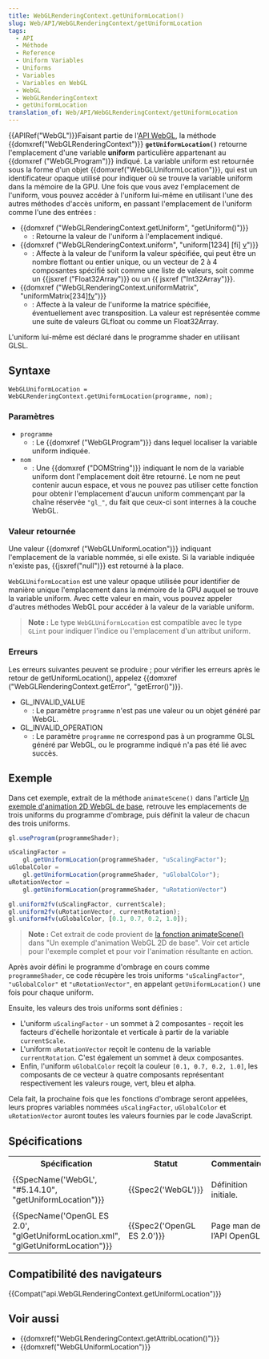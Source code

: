 ```yaml
---
title: WebGLRenderingContext.getUniformLocation()
slug: Web/API/WebGLRenderingContext/getUniformLocation
tags:
  - API
  - Méthode
  - Reference
  - Uniform Variables
  - Uniforms
  - Variables
  - Variables en WebGL
  - WebGL
  - WebGLRenderingContext
  - getUniformLocation
translation_of: Web/API/WebGLRenderingContext/getUniformLocation
---
```

{{APIRef("WebGL")}}Faisant partie de l'[API WebGL](/fr-FR/docs/Web/API/WebGL_API), la méthode {{domxref("WebGLRenderingContext")}} **`getUniformLocation()`** retourne l'emplacement d'une variable **uniform** particulière appartenant au {{domxref ("WebGLProgram")}} indiqué. La variable uniform est retournée sous la forme d'un objet {{domxref("WebGLUniformLocation")}}, qui est un identificateur opaque utilisé pour indiquer où se trouve la variable uniform dans la mémoire de la GPU. Une fois que vous avez l'emplacement de l'uniform, vous pouvez accéder à l'uniform lui-même en utilisant l'une des autres méthodes d'accès uniform, en passant l'emplacement de l'uniform comme l'une des entrées :

- {{domxref ("WebGLRenderingContext.getUniform", "getUniform()")}}
  - : Retourne la valeur de l'uniform à l'emplacement indiqué.
- {{domxref ("WebGLRenderingContext.uniform", "uniform[1234] [fi] [v]()")}}
  - : Affecte à la valeur de l'uniform la valeur spécifiée, qui peut être un nombre flottant ou entier unique, ou un vecteur de 2 à 4 composantes spécifié soit comme une liste de valeurs, soit comme un {{jsxref ("Float32Array")}} ou un {{ jsxref ("Int32Array")}}.
- {{domxref ("WebGLRenderingContext.uniformMatrix", "uniformMatrix[234][fv]()")}}
  - : Affecte à la valeur de l'uniforme la matrice spécifiée, éventuellement avec transposition. La valeur est représentée comme une suite de valeurs GLfloat ou comme un Float32Array.

L'uniform lui-même est déclaré dans le programme shader en utilisant GLSL.

## Syntaxe

    WebGLUniformLocation = WebGLRenderingContext.getUniformLocation(programme, nom);

### Paramètres

- `programme`
  - : Le {{domxref ("WebGLProgram")}} dans lequel localiser la variable uniform indiquée.
- `nom`
  - : Une {{domxref ("DOMString")}} indiquant le nom de la variable uniform dont l'emplacement doit être retourné. Le nom ne peut contenir aucun espace, et vous ne pouvez pas utiliser cette fonction pour obtenir l'emplacement d'aucun uniform commençant par la chaîne réservée `"gl_"`, du fait que ceux-ci sont internes à la couche WebGL.

### Valeur retournée

Une valeur {{domxref ("WebGLUniformLocation")}} indiquant l'emplacement de la variable nommée, si elle existe. Si la variable indiquée n'existe pas, {{jsxref("null")}} est retourné à la place.

`WebGLUniformLocation` est une valeur opaque utilisée pour identifier de manière unique l'emplacement dans la mémoire de la GPU auquel se trouve la variable uniform. Avec cette valeur en main, vous pouvez appeler d'autres méthodes WebGL pour accéder à la valeur de la variable uniform.

> **Note :** Le type `WebGLUniformLocation` est compatible avec le type `GLint` pour indiquer l'indice ou l'emplacement d'un attribut uniform.

### Erreurs

Les erreurs suivantes peuvent se produire ; pour vérifier les erreurs après le retour de getUniformLocation(), appelez {{domxref ("WebGLRenderingContext.getError", "getError()")}}.

- GL_INVALID_VALUE
  - : Le paramètre `programme` n'est pas une valeur ou un objet généré par WebGL.
- GL_INVALID_OPERATION
  - : Le paramètre `programme` ne correspond pas à un programme GLSL généré par WebGL, ou le programme indiqué n'a pas été lié avec succès.

## Exemple

Dans cet exemple, extrait de la méthode `animateScene()` dans l'article [Un exemple d'animation 2D WebGL de base](/fr-FR/docs/Web/API/WebGL_API/Basic_2D_animation_example#Drawing_and_animating_the_scene), retrouve les emplacements de trois uniforms du programme d'ombrage, puis définit la valeur de chacun des trois uniforms.

```js
gl.useProgram(programmeShader);

uScalingFactor =
    gl.getUniformLocation(programmeShader, "uScalingFactor");
uGlobalColor =
    gl.getUniformLocation(programmeShader, "uGlobalColor");
uRotationVector =
    gl.getUniformLocation(programmeShader, "uRotationVector")

gl.uniform2fv(uScalingFactor, currentScale);
gl.uniform2fv(uRotationVector, currentRotation);
gl.uniform4fv(uGlobalColor, [0.1, 0.7, 0.2, 1.0]);
```

> **Note :** Cet extrait de code provient de [la fonction animateScene()](/fr-FR/docs/Web/API/WebGL_API/Basic_2D_animation_example#Drawing_and_animating_the_scene) dans "Un exemple d'animation WebGL 2D de base". Voir cet article pour l'exemple complet et pour voir l'animation résultante en action.

Après avoir défini le programme d'ombrage en cours comme `programmeShader`, ce code récupère les trois uniforms `"uScalingFactor"`, `"uGlobalColor"` et `"uRotationVector"`, en appelant `getUniformLocation()` une fois pour chaque uniform.

Ensuite, les valeurs des trois uniforms sont définies :

- L'uniform `uScalingFactor` - un sommet à 2 composantes - reçoit les facteurs d'échelle horizontale et verticale à partir de la variable `currentScale`.
- L'uniform `uRotationVector` reçoit le contenu de la variable `currentRotation`. C'est également un sommet à deux composantes.
- Enfin, l'uniform `uGlobalColor` reçoit la couleur `[0.1, 0.7, 0.2, 1.0]`, les composants de ce vecteur à quatre composants représentant respectivement les valeurs rouge, vert, bleu et alpha.

Cela fait, la prochaine fois que les fonctions d'ombrage seront appelées, leurs propres variables nommées `uScalingFactor`, `uGlobalColor` et `uRotationVector` auront toutes les valeurs fournies par le code JavaScript.

## Spécifications

<table class="standard-table">
  <tbody>
    <tr>
      <th scope="col">Spécification</th>
      <th scope="col">Statut</th>
      <th scope="col">Commentaire</th>
    </tr>
    <tr>
      <td>
        {{SpecName('WebGL', "#5.14.10", "getUniformLocation")}}
      </td>
      <td>{{Spec2('WebGL')}}</td>
      <td><p>Définition initiale.</p></td>
    </tr>
    <tr>
      <td>
        {{SpecName('OpenGL ES 2.0', "glGetUniformLocation.xml", "glGetUniformLocation")}}
      </td>
      <td>{{Spec2('OpenGL ES 2.0')}}</td>
      <td>Page man de l’API OpenGL.</td>
    </tr>
  </tbody>
</table>

## Compatibilité des navigateurs

{{Compat("api.WebGLRenderingContext.getUniformLocation")}}

## Voir aussi

- {{domxref("WebGLRenderingContext.getAttribLocation()")}}
- {{domxref("WebGLUniformLocation")}}
